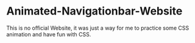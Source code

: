 # Animated-Navigationbar-Website

This is no official Website, it was just a way for me to practice some CSS
animation and have fun with CSS.

